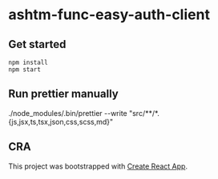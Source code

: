 # ashtm-func-easy-auth-client

## Get started

```
npm install
npm start
```

## Run prettier manually

./node_modules/.bin/prettier --write "src/**/*.{js,jsx,ts,tsx,json,css,scss,md}"

## CRA

This project was bootstrapped with [Create React App](https://github.com/facebook/create-react-app).
